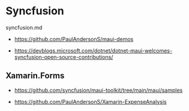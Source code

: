 # Syncfusion

syncfusion.md

*   https://github.com/PaulAndersonS/maui-demos

*   https://devblogs.microsoft.com/dotnet/dotnet-maui-welcomes-syncfusion-open-source-contributions/

## Xamarin.Forms

*   https://github.com/syncfusion/maui-toolkit/tree/main/maui/samples

*   https://github.com/PaulAndersonS/Xamarin-ExpenseAnalysis
